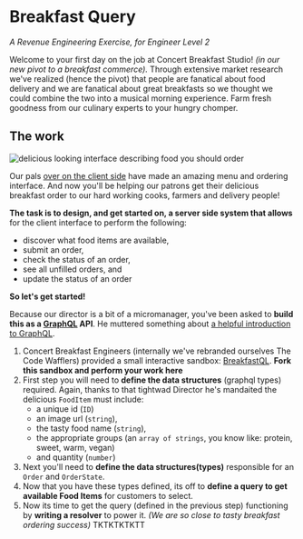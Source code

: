 # Breakfast Query
_A Revenue Engineering Exercise, for Engineer Level 2_

Welcome to your first day on the job at Concert Breakfast Studio! _(in our new pivot to a breakfast commerce)._ Through extensive market research we've realized (hence the pivot) that people are fanatical about food delivery and we are fanatical about great breakfasts so we thought we could combine the two into a musical morning experience. Farm fresh goodness from our culinary experts to your hungry chomper.

## The work

![delicious looking interface describing food you should order](https://user-images.githubusercontent.com/848147/65905961-31605e00-e387-11e9-8404-57bd7654021d.png)

Our pals [over on the client side](https://github.com/voxmedia/revenue-hiring/tree/master/2-client-side-javascript-components/README.md) have made an amazing menu and ordering interface. And now you'll be helping our patrons get their delicious breakfast order to our hard working cooks, farmers and delivery people!

**The task is to design, and get started on, a server side system that allows** for the client interface to perform the following:
- discover what food items are available,
- submit an order,
- check the status of an order,
- see all unfilled orders, and
- update the status of an order

**So let's get started!**

Because our director is a bit of a micromanager, you've been asked to **build this as a [GraphQL](https://graphql.org) API**. He muttered something about [a helpful introduction to GraphQL](https://graphql.org/learn/).

1. Concert Breakfast Engineers (internally we've rebranded ourselves The Code Wafflers) provided a small interactive sandbox: [BreakfastQL](https://codesandbox.io/s/vox-media-revenue-exercise-breakfastql-0h000). **Fork this sandbox and perform your work here**
1. First step you will need to **define the data structures** (graphql types) required. Again, thanks to that tightwad Director he's mandaited the delicious `FoodItem` must include:
    - a unique id (`ID`)
    - an image url (`string`),
    - the tasty food name (`string`),
    - the appropriate groups (an `array of strings`, you know like: protein, sweet, warm, vegan)
    - and quantity (`number`)
1. Next you'll need to **define the data structures(types)** responsible for an `Order` and `OrderState`.
1. Now that you have these types defined, its off to **define a query to get available Food Items** for customers to select.
1. Now its time to get the query (defined in the previous step) functioning by **writing a resolver** to power it. _(We are so close to tasty breakfast ordering success)_
TKTKTKTKTT

